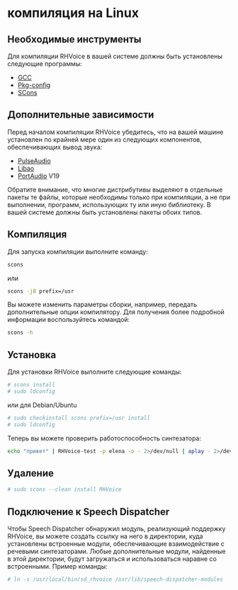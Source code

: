 # компиляция на Linux

## Необходимые инструменты

Для компиляции RHVoice в вашей системе должны быть установлены
следующие программы:

* [GCC](https://gcc.gnu.org)
* [Pkg-config](http://www.freedesktop.org/wiki/Software/pkg-config/)
* [SCons](http://www.scons.org)

## Дополнительные зависимости

Перед началом компиляции RHVoice убедитесь, что на вашей машине
установлен по крайней мере один из следующих компонентов,
обеспечивающих вывод звука:

* [PulseAudio](http://www.freedesktop.org/wiki/Software/PulseAudio/)
* [Libao](https://www.xiph.org/ao/)
* [PortAudio](http://www.portaudio.com) V19

Обратите внимание, что многие дистрибутивы выделяют в отдельные пакеты
те файлы, которые необходимы только при компиляции, а не при
выполнении, программ, использующих ту или иную библиотеку. В вашей
системе должны быть установлены пакеты обоих типов.

## Компиляция

Для запуска компиляции выполните команду:

```bash
scons
```
или

```bash
scons -j8 prefix=/usr
```

Вы можете изменить параметры сборки, например, передать дополнительные
опции компилятору. Для получения более подробной информации
воспользуйтесь командой:

```bash
scons -h
```

## Установка

Для установки RHVoice выполните следующие команды:

```bash
# scons install
# sudo ldconfig
```

или для Debian/Ubuntu

```bash
# sudo checkinstall scons prefix=/usr install
# sudo ldconfig
```

Теперь вы можете проверить работоспособность синтезатора:

```bash
echo "привет" | RHVoice-test -p elena -o - 2>/dev/null | aplay - 2>/dev/null
```

## Удаление

```bash
# sudo scons --clean install RHVoice
```

## Подключение к Speech Dispatcher

Чтобы Speech Dispatcher обнаружил модуль, реализующий поддержку
RHVoice, вы можете создать ссылку на него в директории, куда
установлены встроенные модули, обеспечивающие взаимодействие с
речевыми синтезаторами. Любые дополнительные модули, найденные в этой
директории, будут загружаться и использоваться наравне со встроенными.
Пример команды:

```bash
# ln -s /usr/local/bin/sd_rhvoice /usr/lib/speech-dispatcher-modules
```
